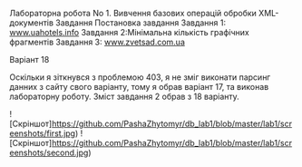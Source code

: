 Лабораторна робота No 1. Вивчення базових операцій обробки XML-документів Завдання Постановка завдання Завдання 1: www.uahotels.info Завдання 2:Мінімальна кількість графічних фрагментів Завдання 3: www.zvetsad.com.ua

Варіант 18

Оскільки я зіткнувся з проблемою 403, я не зміг виконати парсинг данних з сайту свого варіанту, тому я обрав варіант 17, та виконав лабораторну роботу. Зміст завдання 2 обрав з 18 варіанту.

![Скріншот]https://github.com/PashaZhytomyr/db_lab1/blob/master/lab1/screenshots/first.jpg)
![Скріншот]https://github.com/PashaZhytomyr/db_lab1/blob/master/lab1/screenshots/second.jpg)

